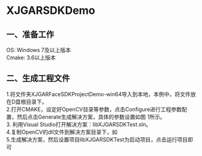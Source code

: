 # XJGARSDKDemo
一、准备工作<br>
--------------------
OS: Windows 7及以上版本<br>
Cmake: 3.6以上版本<br>

二、生成工程文件<br>
---------------------
1.将文件夹XJGARFaceSDKProjectDemo-win64导入到本地，本例中，将文件放在D盘根目录下。<br>
2.打开CMAKE，设定好OpenCV目录等参数，点击Configure进行工程参数配置，然后点击Generate生成解决方案，具体的参数设置如图 1所示。 <br>
3. 利用Visual Studio打开解决方案：libXJGARSDKTest.sln。<br>
4.复制OpenCV的dll文件到解决方案目录下，如<br>
5.生成解决方案，然后设置项目libXJGARSDKTest为启动项目，点击运行项目即可<br>
